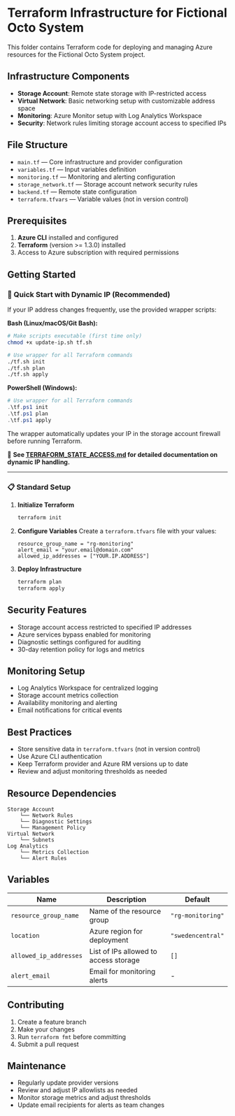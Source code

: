 # Terraform Infrastructure for Fictional Octo System

This folder contains Terraform code for deploying and managing Azure resources for the Fictional Octo System project.

## Infrastructure Components

- **Storage Account**: Remote state storage with IP-restricted access
- **Virtual Network**: Basic networking setup with customizable address space
- **Monitoring**: Azure Monitor setup with Log Analytics Workspace
- **Security**: Network rules limiting storage account access to specified IPs

## File Structure

- `main.tf` — Core infrastructure and provider configuration
- `variables.tf` — Input variables definition
- `monitoring.tf` — Monitoring and alerting configuration
- `storage_network.tf` — Storage account network security rules
- `backend.tf` — Remote state configuration
- `terraform.tfvars` — Variable values (not in version control)

## Prerequisites

1. **Azure CLI** installed and configured
2. **Terraform** (version >= 1.3.0) installed
3. Access to Azure subscription with required permissions

## Getting Started

### 🚀 Quick Start with Dynamic IP (Recommended)

If your IP address changes frequently, use the provided wrapper scripts:

**Bash (Linux/macOS/Git Bash):**
```bash
# Make scripts executable (first time only)
chmod +x update-ip.sh tf.sh

# Use wrapper for all Terraform commands
./tf.sh init
./tf.sh plan
./tf.sh apply
```

**PowerShell (Windows):**
```powershell
# Use wrapper for all Terraform commands
.\tf.ps1 init
.\tf.ps1 plan
.\tf.ps1 apply
```

The wrapper automatically updates your IP in the storage account firewall before running Terraform.

📖 **See [TERRAFORM_STATE_ACCESS.md](./TERRAFORM_STATE_ACCESS.md) for detailed documentation on dynamic IP handling.**

---

### 📋 Standard Setup

1. **Initialize Terraform**
   ```powershell
   terraform init
   ```

2. **Configure Variables**
   Create a `terraform.tfvars` file with your values:
   ```hcl
   resource_group_name = "rg-monitoring"
   alert_email = "your.email@domain.com"
   allowed_ip_addresses = ["YOUR.IP.ADDRESS"]
   ```

3. **Deploy Infrastructure**
   ```powershell
   terraform plan
   terraform apply
   ```

## Security Features

- Storage account access restricted to specified IP addresses
- Azure services bypass enabled for monitoring
- Diagnostic settings configured for auditing
- 30-day retention policy for logs and metrics

## Monitoring Setup

- Log Analytics Workspace for centralized logging
- Storage account metrics collection
- Availability monitoring and alerting
- Email notifications for critical events

## Best Practices

- Store sensitive data in `terraform.tfvars` (not in version control)
- Use Azure CLI authentication
- Keep Terraform provider and Azure RM versions up to date
- Review and adjust monitoring thresholds as needed

## Resource Dependencies

```
Storage Account
    └── Network Rules
    └── Diagnostic Settings
    └── Management Policy
Virtual Network
    └── Subnets
Log Analytics
    └── Metrics Collection
    └── Alert Rules
```

## Variables

| Name | Description | Default |
|------|-------------|---------|
| `resource_group_name` | Name of the resource group | `"rg-monitoring"` |
| `location` | Azure region for deployment | `"swedencentral"` |
| `allowed_ip_addresses` | List of IPs allowed to access storage | `[]` |
| `alert_email` | Email for monitoring alerts | - |

## Contributing

1. Create a feature branch
2. Make your changes
3. Run `terraform fmt` before committing
4. Submit a pull request

## Maintenance

- Regularly update provider versions
- Review and adjust IP allowlists as needed
- Monitor storage metrics and adjust thresholds
- Update email recipients for alerts as team changes